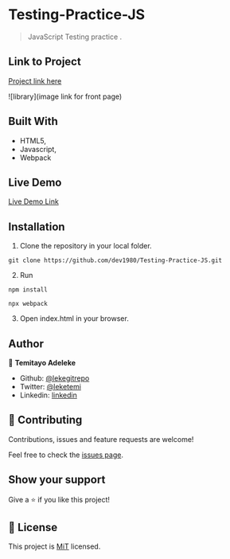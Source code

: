 # Testing-Practice-JS

> JavaScript Testing practice .

## Link to Project

[Project link here]()

![library](image link for front page)

## Built With

-   HTML5,
-   Javascript,
-   Webpack

## Live Demo

[Live Demo Link]()

## Installation

1. Clone the repository in your local folder.

```
git clone https://github.com/dev1980/Testing-Practice-JS.git
```

2. Run

```
npm install
```

```
npx webpack
```

3. Open index.html in your browser.

## Author

👤 **Temitayo Adeleke**

-   Github: [@lekegitrepo](https://github.com/lekegitrepo)
-   Twitter: [@leketemi](https://twitter.com/leketemi)
-   Linkedin: [linkedin](https://www.linkedin.com/in/adeleke-temitayo-a69125188/)

## 🤝 Contributing

Contributions, issues and feature requests are welcome!

Feel free to check the [issues page]().

## Show your support

Give a ⭐️ if you like this project!

## 📝 License

This project is [MiT](https://opensource.org/licenses/MIT) licensed.
